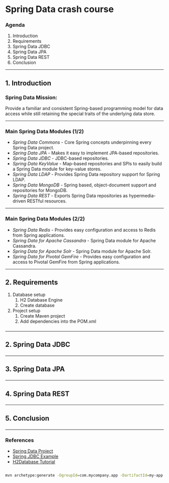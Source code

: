 # Spring Data crash course

### Agenda

1. Introduction
2. Requirements
3. Spring Data JDBC
4. Spring Data JPA
5. Spring Data REST
6. Conclusion

---

## 1. Introduction

### Spring Data Mission:

Provide a familiar and consistent Spring-based programming model for data access
while still retaining the special traits of the underlying data store. 

---

### Main Spring Data Modules (1/2)

- *Spring Data Commons* - Core Spring concepts underpinning every Spring Data project.
- *Spring Data JPA* - Makes it easy to implement JPA-based repositories.
- *Spring Data JDBC* - JDBC-based repositories.
- *Spring Data KeyValue* - Map-based repositories and SPIs to easily build a Spring Data module for key-value stores.
- *Spring Data LDAP* - Provides Spring Data repository support for Spring LDAP.
- *Spring Data MongoDB* - Spring based, object-document support and repositories for MongoDB.
- *Spring Data REST* - Exports Spring Data repositories as hypermedia-driven RESTful resources.

---

### Main Spring Data Modules (2/2)

- *Spring Data Redis* - Provides easy configuration and access to Redis from Spring applications.
- *Spring Data for Apache Cassandra* - Spring Data module for Apache Cassandra.
- *Spring Data for Apache Solr* - Spring Data module for Apache Solr.
- *Spring Data for Pivotal GemFire* - Provides easy configuration and access to Pivotal GemFire from Spring applications.

---

## 2. Requirements
1. Database setup
    1. H2 Database Engine
    2. Create database
2. Project setup
    1. Create Maven project
    2. Add dependencies into the POM.xml

### 


---

## 2. Spring Data JDBC

### 

---

## 3. Spring Data JPA

### 

---

## 4. Spring Data REST

### 

---

## 5. Conclusion

### 

---

### References
- [Spring Data Project](http://projects.spring.io/spring-data/)
- [Spring JDBC Example](https://www.journaldev.com/2593/spring-jdbc-example)
- [H2Database Tutorial](http://www.h2database.com/html/tutorial.html)


~~~bash

mvn archetype:generate -DgroupId=com.mycompany.app -DartifactId=my-app -DarchetypeArtifactId=maven-archetype-quickstart -DinteractiveMode=false

~~~